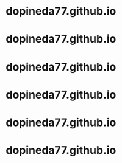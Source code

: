 # dopineda77.github.io
# dopineda77.github.io
# dopineda77.github.io
# dopineda77.github.io
# dopineda77.github.io
# dopineda77.github.io
